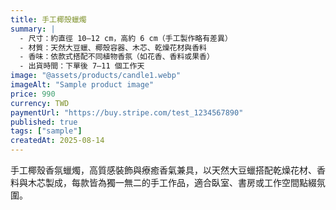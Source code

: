 ```yaml
---
title: 手工椰殼蠟燭
summary: |
  - 尺寸：約直徑 10–12 cm，高約 6 cm（手工製作略有差異）
  - 材質：天然大豆蠟、椰殼容器、木芯、乾燥花材與香料
  - 香味：依款式搭配不同植物香氛（如花香、香料或果香）
  - 出貨時間：下單後 7–11 個工作天
image: "@assets/products/candle1.webp"
imageAlt: "Sample product image"
price: 990
currency: TWD
paymentUrl: "https://buy.stripe.com/test_1234567890"
published: true
tags: ["sample"]
createdAt: 2025-08-14
---
```


手工椰殼香氛蠟燭，高質感裝飾與療癒香氣兼具，以天然大豆蠟搭配乾燥花材、香料與木芯製成，每款皆為獨一無二的手工作品，適合臥室、書房或工作空間點綴氛圍。